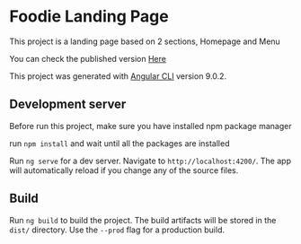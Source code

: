 # Foodie Landing Page

This project is a landing page based on 2 sections, Homepage and Menu

You can check the published version [Here](https://foodiedemo.z20.web.core.windows.net/)

This project was generated with [Angular CLI](https://github.com/angular/angular-cli) version 9.0.2.

## Development server

Before run this project, make sure you have installed npm package manager

run `npm install` and wait until all the packages are installed

Run `ng serve` for a dev server. Navigate to `http://localhost:4200/`. The app will automatically reload if you change any of the source files.

## Build

Run `ng build` to build the project. The build artifacts will be stored in the `dist/` directory. Use the `--prod` flag for a production build.


